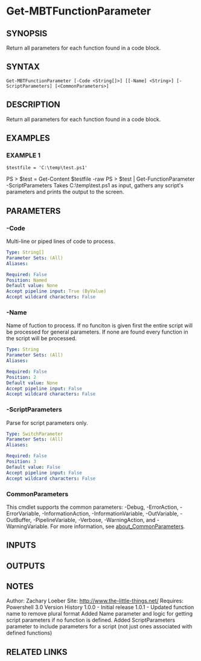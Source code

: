 ﻿---
external help file: ModuleBuildToolsTemp-help.xml
Module Name: ModuleBuildToolsTemp
online version:
schema: 2.0.0
---

# Get-MBTFunctionParameter

## SYNOPSIS
Return all parameters for each function found in a code block.

## SYNTAX

```
Get-MBTFunctionParameter [-Code <String[]>] [[-Name] <String>] [-ScriptParameters] [<CommonParameters>]
```

## DESCRIPTION
Return all parameters for each function found in a code block.

## EXAMPLES

### EXAMPLE 1
```
$testfile = 'C:\temp\test.ps1'
```

PS \> $test = Get-Content $testfile -raw
PS \> $test | Get-FunctionParameter -ScriptParameters
Takes C:\temp\test.ps1 as input, gathers any script's parameters and prints the output to the screen.

## PARAMETERS

### -Code
Multi-line or piped lines of code to process.

```yaml
Type: String[]
Parameter Sets: (All)
Aliases:

Required: False
Position: Named
Default value: None
Accept pipeline input: True (ByValue)
Accept wildcard characters: False
```

### -Name
Name of fuction to process.
If no funciton is given first the entire script will be processed for general parameters.
If none are found every function in the script will be processed.

```yaml
Type: String
Parameter Sets: (All)
Aliases:

Required: False
Position: 2
Default value: None
Accept pipeline input: False
Accept wildcard characters: False
```

### -ScriptParameters
Parse for script parameters only.

```yaml
Type: SwitchParameter
Parameter Sets: (All)
Aliases:

Required: False
Position: 3
Default value: False
Accept pipeline input: False
Accept wildcard characters: False
```

### CommonParameters
This cmdlet supports the common parameters: -Debug, -ErrorAction, -ErrorVariable, -InformationAction, -InformationVariable, -OutVariable, -OutBuffer, -PipelineVariable, -Verbose, -WarningAction, and -WarningVariable. For more information, see [about_CommonParameters](http://go.microsoft.com/fwlink/?LinkID=113216).

## INPUTS

## OUTPUTS

## NOTES
Author: Zachary Loeber
Site: http://www.the-little-things.net/
Requires: Powershell 3.0
Version History
1.0.0 - Initial release
1.0.1 - Updated function name to remove plural format
            Added Name parameter and logic for getting script parameters if no function is defined.
            Added ScriptParameters parameter to include parameters for a script (not just ones associated with defined functions)

## RELATED LINKS
